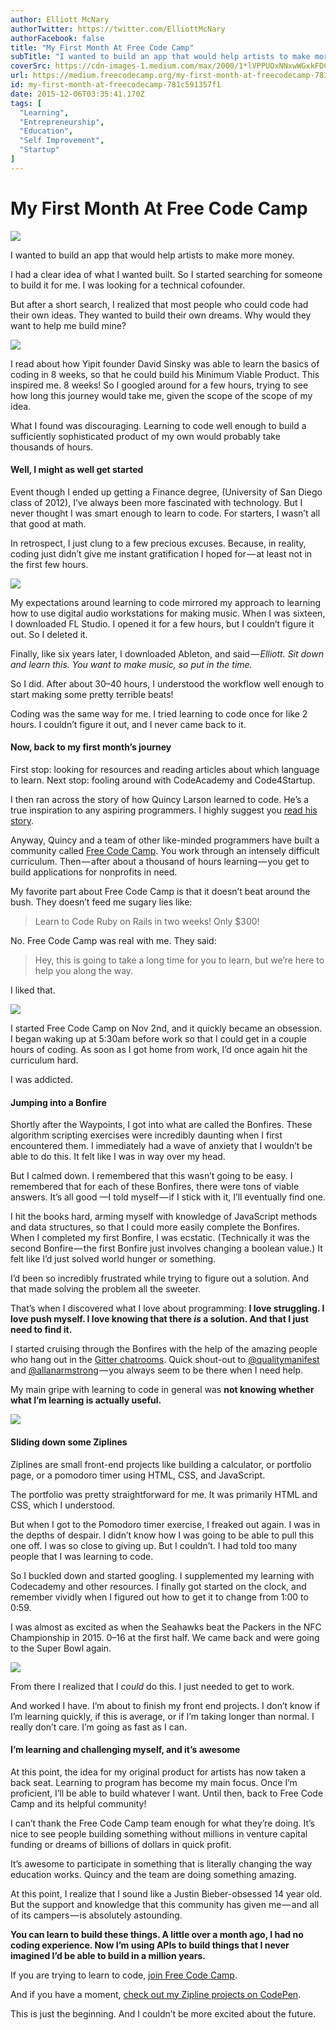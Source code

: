 ```yaml
---
author: Elliott McNary
authorTwitter: https://twitter.com/ElliottMcNary
authorFacebook: false
title: "My First Month At Free Code Camp"
subTitle: "I wanted to build an app that would help artists to make more money...."
coverSrc: https://cdn-images-1.medium.com/max/2000/1*lVPPUOxNNxwWGxkFDCHT-w.jpeg
url: https://medium.freecodecamp.org/my-first-month-at-freecodecamp-781c591357f1
id: my-first-month-at-freecodecamp-781c591357f1
date: 2015-12-06T03:35:41.170Z
tags: [
  "Learning",
  "Entrepreneurship",
  "Education",
  "Self Improvement",
  "Startup"
]
---
```

# My First Month At Free Code Camp







![](https://cdn-images-1.medium.com/max/2000/1*lVPPUOxNNxwWGxkFDCHT-w.jpeg)







I wanted to build an app that would help artists to make more money.

I had a clear idea of what I wanted built. So I started searching for someone to build it for me. I was looking for a technical cofounder.

But after a short search, I realized that most people who could code had their own ideas. They wanted to build their own dreams. Why would they want to help me build mine?



![](https://cdn-images-1.medium.com/max/1600/1*VK3GRE9vmMO5xpKXjIM5Tg.jpeg)



I read about how Yipit founder David Sinsky was able to learn the basics of coding in 8 weeks, so that he could build his Minimum Viable Product. This inspired me. 8 weeks! So I googled around for a few hours, trying to see how long this journey would take me, given the scope of the scope of my idea.

What I found was discouraging. Learning to code well enough to build a sufficiently sophisticated product of my own would probably take thousands of hours.

#### Well, I might as well get started

Event though I ended up getting a Finance degree, (University of San Diego class of 2012), I’ve always been more fascinated with technology. But I never thought I was smart enough to learn to code. For starters, I wasn’t all that good at math.

In retrospect, I just clung to a few precious excuses. Because, in reality, coding just didn’t give me instant gratification I hoped for — at least not in the first few hours.



![](https://cdn-images-1.medium.com/max/1600/1*jR0fFEIdNH6ZJBQBHeLiFg.jpeg)



My expectations around learning to code mirrored my approach to learning how to use digital audio workstations for making music. When I was sixteen, I downloaded FL Studio. I opened it for a few hours, but I couldn’t figure it out. So I deleted it.

Finally, like six years later, I downloaded Ableton, and said — _Elliott. Sit down and learn this. You want to make music, so put in the time._

So I did. After about 30–40 hours, I understood the workflow well enough to start making some pretty terrible beats!

Coding was the same way for me. I tried learning to code once for like 2 hours. I couldn’t figure it out, and I never came back to it.

#### Now, back to my first month’s journey

First stop: looking for resources and reading articles about which language to learn. Next stop: fooling around with CodeAcademy and Code4Startup.

I then ran across the story of how Quincy Larson learned to code. He’s a true inspiration to any aspiring programmers. I highly suggest you [read his story](https://medium.freecodecamp.com/a-cautionary-tale-of-learning-to-code-my-own-eddb24d9d5a7#.qzj87f87s).

Anyway, Quincy and a team of other like-minded programmers have built a community called [Free Code Camp](http://www.freecodecamp.com). You work through an intensely difficult curriculum. Then — after about a thousand of hours learning — you get to build applications for nonprofits in need.

My favorite part about Free Code Camp is that it doesn’t beat around the bush. They doesn’t feed me sugary lies like:

> Learn to Code Ruby on Rails in two weeks! Only $300!

No. Free Code Camp was real with me. They said:

> Hey, this is going to take a long time for you to learn, but we’re here to help you along the way.

I liked that.



![](https://cdn-images-1.medium.com/max/1600/1*1PwX4h0Jd_NRlJU0KwwQNw.jpeg)



I started Free Code Camp on Nov 2nd, and it quickly became an obsession. I began waking up at 5:30am before work so that I could get in a couple hours of coding. As soon as I got home from work, I’d once again hit the curriculum hard.

I was addicted.

#### Jumping into a Bonfire

Shortly after the Waypoints, I got into what are called the Bonfires. These algorithm scripting exercises were incredibly daunting when I first encountered them. I immediately had a wave of anxiety that I wouldn’t be able to do this. It felt like I was in way over my head.

But I calmed down. I remembered that this wasn’t going to be easy. I remembered that for each of these Bonfires, there were tons of viable answers. It’s all good —I told myself — if I stick with it, I’ll eventually find one.

I hit the books hard, arming myself with knowledge of JavaScript methods and data structures, so that I could more easily complete the Bonfires. When I completed my first Bonfire, I was ecstatic. (Technically it was the second Bonfire — the first Bonfire just involves changing a boolean value.) It felt like I’d just solved world hunger or something.

I’d been so incredibly frustrated while trying to figure out a solution. And that made solving the problem all the sweeter.

That’s when I discovered what I love about programming: **I love struggling. I love push myself. I love knowing that there _is_ a solution. And that I just need to find it.**

I started cruising through the Bonfires with the help of the amazing people who hang out in the [Gitter chatrooms](https://gitter.im/freecodecamp/freecodecamp). Quick shout-out to [@qualitymanifest](https://gitter.im/qualitymanifest) and [@allanarmstrong](https://gitter.im/allanarmstrong) — you always seem to be there when I need help.

My main gripe with learning to code in general was **not knowing whether what I’m learning is actually useful.**



![](https://cdn-images-1.medium.com/max/1600/1*Sx6ldFPBXglujbMJn6fl9g.jpeg)



#### Sliding down some Ziplines

Ziplines are small front-end projects like building a calculator, or portfolio page, or a pomodoro timer using HTML, CSS, and JavaScript.

The portfolio was pretty straightforward for me. It was primarily HTML and CSS, which I understood.

But when I got to the Pomodoro timer exercise, I freaked out again. I was in the depths of despair. I didn’t know how I was going to be able to pull this one off. I was so close to giving up. But I couldn’t. I had told too many people that I was learning to code.

So I buckled down and started googling. I supplemented my learning with Codecademy and other resources. I finally got started on the clock, and remember vividly when I figured out how to get it to change from 1:00 to 0:59.

I was almost as excited as when the Seahawks beat the Packers in the NFC Championship in 2015\. 0–16 at the first half. We came back and were going to the Super Bowl again.



![](https://cdn-images-1.medium.com/max/1600/1*_N0xPrNnSZJ6LuB_q-Lviw.jpeg)



From there I realized that I _could_ do this. I just needed to get to work.

And worked I have. I’m about to finish my front end projects. I don’t know if I’m learning quickly, if this is average, or if I’m taking longer than normal. I really don’t care. I’m going as fast as I can.

#### I’m learning and challenging myself, and it’s awesome

At this point, the idea for my original product for artists has now taken a back seat. Learning to program has become my main focus. Once I’m proficient, I’ll be able to build whatever I want. Until then, back to Free Code Camp and its helpful community!

I can’t thank the Free Code Camp team enough for what they’re doing. It’s nice to see people building something without millions in venture capital funding or dreams of billions of dollars in quick profit.

It’s awesome to participate in something that is literally changing the way education works. Quincy and the team are doing something amazing.

At this point, I realize that I sound like a Justin Bieber-obsessed 14 year old. But the support and knowledge that this community has given me — and all of its campers — is absolutely astounding.

**You can learn to build these things. A little over a month ago, I had no coding experience. Now I’m using APIs to build things that I never imagined I’d be able to build in a million years.**

If you are trying to learn to code, [join Free Code Camp](http://www.freecodecamp.com).

And if you have a moment, [check out my Zipline projects on CodePen](http://codepen.io/bighitbiker3/).

This is just the beginning. And I couldn’t be more excited about the future.








